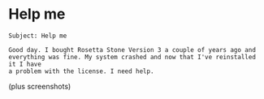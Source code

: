 # Help me

    Subject: Help me

    Good day. I bought Rosetta Stone Version 3 a couple of years ago and
    everything was fine. My system crashed and now that I've reinstalled it I have
    a problem with the license. I need help. 

(plus screenshots)
